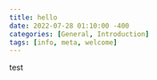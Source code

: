 ```yaml
---
title: hello
date: 2022-07-28 01:10:00 -400
categories: [General, Introduction]
tags: [info, meta, welcome]
---
```


test

